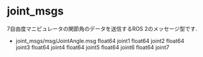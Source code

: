 # joint_msgs
7自由度マニピュレータの関節角のデータを送信するROS 2のメッセージ型です.

* joint_msgs/msg/JointAngle.msg
float64 joint1
float64 joint2
float64 joint3
float64 joint4
float64 joint5
float64 joint6
float64 joint7
